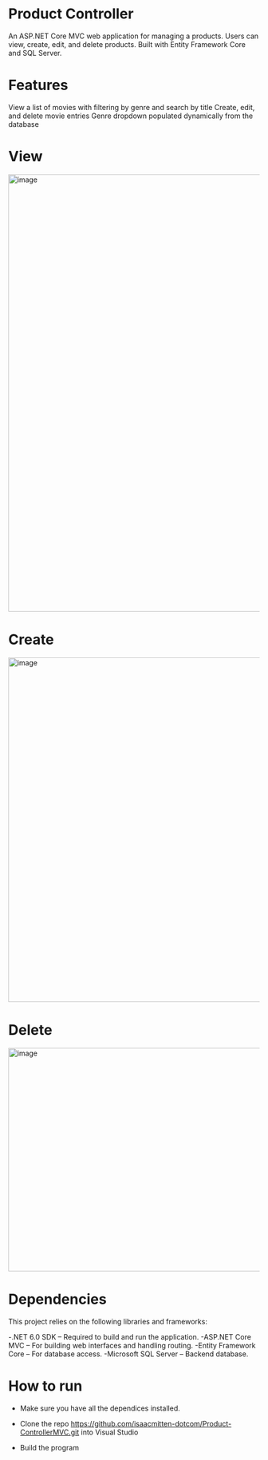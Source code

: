 # Product Controller


An ASP.NET Core MVC web application for managing a products. Users can view, create, edit, and delete products. Built with Entity Framework Core and SQL Server.

# Features
View a list of movies with filtering by genre and search by title Create, edit, and delete movie entries Genre dropdown populated dynamically from the database

# View
<img width="1665" height="877" alt="image" src="https://github.com/user-attachments/assets/93d710d7-3d23-464a-94c7-580b2826dc80" />

# Create
<img width="1156" height="691" alt="image" src="https://github.com/user-attachments/assets/82e8afc4-dabc-4c8e-acd8-70664491b438" />

# Delete
<img width="659" height="448" alt="image" src="https://github.com/user-attachments/assets/91d4f7d4-b875-4324-94f8-05ea04228bef" />


# Dependencies

This project relies on the following libraries and frameworks:

-.NET 6.0 SDK – Required to build and run the application.
-ASP.NET Core MVC – For building web interfaces and handling routing.
-Entity Framework Core – For database access.
-Microsoft SQL Server – Backend database.

# How to run

- Make sure you have all the dependices installed.


- Clone the repo https://github.com/isaacmitten-dotcom/Product-ControllerMVC.git
into Visual Studio

- Build the program





